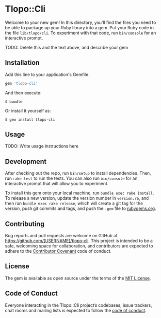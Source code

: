 # Tlopo::Cli

Welcome to your new gem! In this directory, you'll find the files you need to be able to package up your Ruby library into a gem. Put your Ruby code in the file `lib/tlopo/cli`. To experiment with that code, run `bin/console` for an interactive prompt.

TODO: Delete this and the text above, and describe your gem

## Installation

Add this line to your application's Gemfile:

```ruby
gem 'tlopo-cli'
```

And then execute:

    $ bundle

Or install it yourself as:

    $ gem install tlopo-cli

## Usage

TODO: Write usage instructions here

## Development

After checking out the repo, run `bin/setup` to install dependencies. Then, run `rake test` to run the tests. You can also run `bin/console` for an interactive prompt that will allow you to experiment.

To install this gem onto your local machine, run `bundle exec rake install`. To release a new version, update the version number in `version.rb`, and then run `bundle exec rake release`, which will create a git tag for the version, push git commits and tags, and push the `.gem` file to [rubygems.org](https://rubygems.org).

## Contributing

Bug reports and pull requests are welcome on GitHub at https://github.com/[USERNAME]/tlopo-cli. This project is intended to be a safe, welcoming space for collaboration, and contributors are expected to adhere to the [Contributor Covenant](http://contributor-covenant.org) code of conduct.

## License

The gem is available as open source under the terms of the [MIT License](http://opensource.org/licenses/MIT).

## Code of Conduct

Everyone interacting in the Tlopo::Cli project’s codebases, issue trackers, chat rooms and mailing lists is expected to follow the [code of conduct](https://github.com/[USERNAME]/tlopo-cli/blob/master/CODE_OF_CONDUCT.md).
